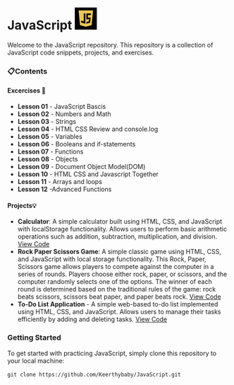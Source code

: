 # JavaScript ![JS logo](/images/js.jpg)


Welcome to the JavaScript repository. This repository is a collection of JavaScript code snippets, projects, and exercises.

### 📋Contents

#### Excercises 💪

- **Lesson 01** - JavaScript Bascis
- **Lesson 02** - Numbers and Math
- **Lesson 03** - Strings
- **Lesson 04** - HTML CSS Review and console.log 
- **Lesson 05** - Variables
- **Lesson 06** - Booleans and if-statements
- **Lesson 07** - Functions
- **Lesson 08** - Objects
- **Lesson 09** - Document Object Model(DOM)
- **Lesson 10** - HTML CSS and Javascript Together
- **Lesson 11** - Arrays and loops
- **Lesson 12** -Advanced Functions

 #### Projects💡

- **Calculator**: A simple calculator built using HTML, CSS, and JavaScript with localStorage functionality. Allows users to perform basic arithmetic operations such as addition, subtraction, multiplication, and division.  [View Code](https://github.com/Keerthybaby/JavaScript/blob/master/Lesson10/10j.html)
- **Rock Paper Scissors Game**: A simple classic game using HTML, CSS, and JavaScript with local storage functionality. This Rock, Paper, Scissors game allows players to compete against the computer in a series of rounds. Players choose either rock, paper, or scissors, and the computer randomly selects one of the options. The winner of each round is determined based on the traditional rules of the game: rock beats scissors, scissors beat paper, and paper beats rock.  [View Code](https://github.com/Keerthybaby/JavaScript/blob/master/12-rock-paper-scissors.html)
- **To-Do List Application** - A simple web-based to-do list implemented using HTML, CSS, and JavaScript. Allows users to manage their tasks efficiently by adding and deleting tasks. [View Code](https://github.com/Keerthybaby/JavaScript/blob/master/12-todo-list.html)
### Getting Started
To get started with practicing JavaScript, simply clone this repository to your local machine:
```
git clone https://github.com/Keerthybaby/JavaScript.git
```


